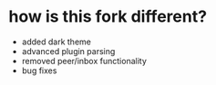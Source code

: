 # how is this fork different?

- added dark theme
- advanced plugin parsing
- removed peer/inbox functionality
- bug fixes
